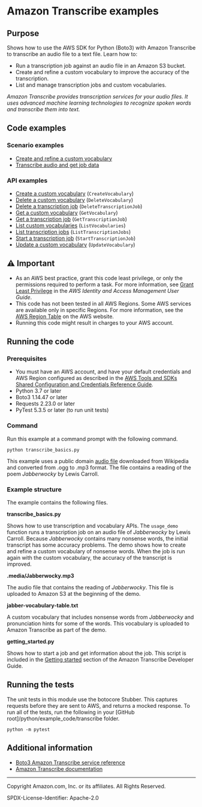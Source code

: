# Amazon Transcribe examples

## Purpose

Shows how to use the AWS SDK for Python (Boto3) with Amazon Transcribe to
transcribe an audio file to a text file. Learn how to:

* Run a transcription job against an audio file in an Amazon S3 bucket.
* Create and refine a custom vocabulary to improve the accuracy of the transcription.
* List and manage transcription jobs and custom vocabularies.

*Amazon Transcribe provides transcription services for your audio files. It uses 
advanced machine learning technologies to recognize spoken words and transcribe them 
into text.* 

## Code examples

### Scenario examples

* [Create and refine a custom vocabulary](https://github.com/awsdocs/aws-doc-sdk-examples/blob/main/python/example_code/transcribe/transcribe_basics.py)
* [Transcribe audio and get job data](https://github.com/awsdocs/aws-doc-sdk-examples/blob/main/python/example_code/transcribe/getting_started.py)

### API examples

* [Create a custom vocabulary](https://github.com/awsdocs/aws-doc-sdk-examples/blob/main/python/example_code/transcribe/transcribe_basics.py)
(`CreateVocabulary`)
* [Delete a custom vocabulary](https://github.com/awsdocs/aws-doc-sdk-examples/blob/main/python/example_code/transcribe/transcribe_basics.py)
(`DeleteVocabulary`)
* [Delete a transcription job](https://github.com/awsdocs/aws-doc-sdk-examples/blob/main/python/example_code/transcribe/transcribe_basics.py)
(`DeleteTranscriptionJob`)
* [Get a custom vocabulary](https://github.com/awsdocs/aws-doc-sdk-examples/blob/main/python/example_code/transcribe/transcribe_basics.py)
(`GetVocabulary`)
* [Get a transcription job](https://github.com/awsdocs/aws-doc-sdk-examples/blob/main/python/example_code/transcribe/transcribe_basics.py)
(`GetTranscriptionJob`)
* [List custom vocabularies](https://github.com/awsdocs/aws-doc-sdk-examples/blob/main/python/example_code/transcribe/transcribe_basics.py)
(`ListVocabularies`)
* [List transcription jobs](https://github.com/awsdocs/aws-doc-sdk-examples/blob/main/python/example_code/transcribe/transcribe_basics.py)
(`ListTranscriptionJobs`)
* [Start a transcription job](https://github.com/awsdocs/aws-doc-sdk-examples/blob/main/python/example_code/transcribe/transcribe_basics.py)
(`StartTranscriptionJob`)
* [Update a custom vocabulary](https://github.com/awsdocs/aws-doc-sdk-examples/blob/main/python/example_code/transcribe/transcribe_basics.py)
(`UpdateVocabulary`)

## ⚠ Important

- As an AWS best practice, grant this code least privilege, or only the 
  permissions required to perform a task. For more information, see 
  [Grant Least Privilege](https://docs.aws.amazon.com/IAM/latest/UserGuide/best-practices.html#grant-least-privilege) 
  in the *AWS Identity and Access Management 
  User Guide*.
- This code has not been tested in all AWS Regions. Some AWS services are 
  available only in specific Regions. For more information, see the 
  [AWS Region Table](https://aws.amazon.com/about-aws/global-infrastructure/regional-product-services/)
  on the AWS website.
- Running this code might result in charges to your AWS account.

## Running the code

### Prerequisites

- You must have an AWS account, and have your default credentials and AWS Region
  configured as described in the [AWS Tools and SDKs Shared Configuration and
  Credentials Reference Guide](https://docs.aws.amazon.com/credref/latest/refdocs/creds-config-files.html).
- Python 3.7 or later
- Boto3 1.14.47 or later
- Requests 2.23.0 or later 
- PyTest 5.3.5 or later (to run unit tests)

### Command

Run this example at a command prompt with the following command.

```
python transcribe_basics.py
``` 

This example uses a public domain 
[audio file](https://en.wikisource.org/wiki/File:Jabberwocky.ogg) downloaded from 
Wikipedia and converted from .ogg to .mp3 format. The file contains a reading of 
the poem *Jabberwocky* by Lewis Carroll.

### Example structure

The example contains the following files.

**transcribe_basics.py**

Shows how to use transcription and vocabulary APIs. The `usage_demo`
function runs a transcription job on an audio file of *Jabberwocky*
by Lewis Carroll. Because *Jabberwocky* contains many nonsense words, the initial
transcript has some accuracy problems. The demo shows how to create and refine a 
custom vocabulary of nonsense words. When the job is run again with the custom
vocabulary, the accuracy of the transcript is improved.

**.media/Jabberwocky.mp3**

The audio file that contains the reading of *Jabberwocky*. This file is uploaded to
Amazon S3 at the beginning of the demo.

**jabber-vocabulary-table.txt**

A custom vocabulary that includes nonsense words from *Jabberwocky* and pronunciation
hints for some of the words. This vocabulary is uploaded to Amazon Transcribe as part
of the demo.

**getting_started.py**

Shows how to start a job and get information about the job. This script is included
in the 
[Getting started](https://docs.aws.amazon.com/transcribe/latest/dg/getting-started-python.html) 
section of the Amazon Transcribe Developer Guide.

## Running the tests

The unit tests in this module use the botocore Stubber. This captures requests before 
they are sent to AWS, and returns a mocked response. To run all of the tests, 
run the following in your [GitHub root]/python/example_code/transcribe 
folder.

```    
python -m pytest
```

## Additional information

- [Boto3 Amazon Transcribe service reference](https://boto3.amazonaws.com/v1/documentation/api/latest/reference/services/transcribe.html)
- [Amazon Transcribe documentation](https://docs.aws.amazon.com/transcribe/index.html)

---
Copyright Amazon.com, Inc. or its affiliates. All Rights Reserved.

SPDX-License-Identifier: Apache-2.0
